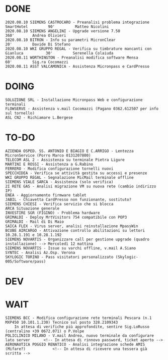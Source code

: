 # DONE
	2020.08.10 SIEMENS CASTROCARO - Preanalisi problema integrazione SmartHotel			90'			Matteo Nicolini
	2020.08.10 SIEMENS ANGELINI - Upgrade versione 7.50									360' 		Andrea Olivieri
	2020.08.10 BITRON - Info su parametri MicronClear									20'			Davide Di Stefano
	2020.08.10 WKI GRUPPO REGAL - Verifica su timbrature mancanti con Gianluca			30'			Serenella Colaiuda
	2020.08.11 WORTHINGTON - Preanalisi modifica software Mensa							60'			Sig.ra Cocomazzi
	2020.08.11 ASST VALCAMONICA - Assistenza Micronpass e CardPresso					
	


# DOING
	SOLUZIONE SRL - Installazione Micronpass Web e configurazione terminali				
	FLOWSERVE - Assistenza v.mail Cocomazzi (Pagano 0362.612507 per info sul tornello)
	ASL CN2 - Richiamare L.Bergese

# TO-DO
	AZIENDA OSPED. SS. ANTONIO E BIAGIO E C.ARRIGO - Lentezza MicronService (Porro Marco 0131207800)
	TELECOM ASL 2 - Assistenza su terminale Pietra Ligure
	MARTINI E ROSSI - Assistenza a G.Rabino
	FERRERO - Modifica configurazione tornelli nuovi
	SPECCHIDEA - Verifica se attività gestita su accessi e presenze
	WKI GRUPPO REGAL - Segnalazione MicMail terminale offline
	SIEMENS VIALE SARCA - Assistenza (solo verifica)
	2I RETE GAS - Analisi migrazione VM su nuova rete (cambio indirizzo IP)
	ENEA - Aggiornamento firmware tablet
	JABIL - Chiavetta CardPresso non funzionante, sostituto?
	SIEMENS CHIESI - Verifica servizio che si blocca
	ARCA Situazione generale
	INVESTIRE SGR (FIGINO) - Problema hardware
	GRIMALDI - Deploy MrtVisitors 754 compatibile con POP3
	GRIMALDI - Mail di Di Maio
	SAICA FLEX - Virus server, analisi reinstallazione MpassWin
	BCUBE AIRCARGO - Attivazione controllo abilitazioni su lettori 10.28.1.191 e 10.28.1.192
	SIEMENS NOVARTIS - Organizzare call per gestione upgrade (quadro installazione) --> Mercoledì 12 mattina
	SIEMENS NOVARTIS - Issue su varchi offline, v.mail A.Siano
	SYNTEC - Analisi Az.Osp. Verona
	SKYLOGIC TORINO - Pass visitatori personalizzato (Skylogic-005/Software/pass)

# DEV

# WAIT
	SIEMENS BCC - Modifica configurazione rete terminali Pescara (n.1 MXP450 10.101.1.230) Tecnico sul posto 328.2109343
		In attesa di verifiche più approfondite, sentire Sig.LoRusso (centralino +39 0672.071) o P.Volpe
	POLICLINICO MILANO - V.mail Andrea, nuovo terminale da configurare lato server		<!-- In attesa di rinnovo password, ticket aperto -->
	AERONAUTICA POGGIO RENATICO - Analisi integrazione schede AMIS (Mifare?) 			<!-- In attesa di ricevere una tessera già scritta -->